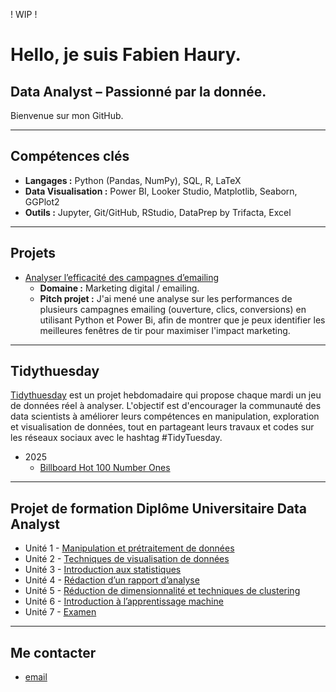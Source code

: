 ! WIP !

# Hello, je suis Fabien Haury.
## Data Analyst – Passionné par la donnée.

Bienvenue sur mon GitHub. 

---

##  Compétences clés

- **Langages :** Python (Pandas, NumPy), SQL, R, LaTeX
- **Data Visualisation :** Power BI, Looker Studio, Matplotlib, Seaborn, GGPlot2  
- **Outils :** Jupyter, Git/GitHub, RStudio, DataPrep by Trifacta, Excel

---

## Projets

- [Analyser l’efficacité des campagnes d’emailing](https://github.com/FabienHaury/Analyser-l-efficacite-des-campagnes-d-emailing)
  - **Domaine :** Marketing digital / emailing.
  - **Pitch projet :**
      J'ai mené une analyse sur les performances de plusieurs campagnes emailing (ouverture, clics, conversions) en utilisant Python et Power Bi, afin de montrer que je peux identifier les meilleures fenêtres de tir pour maximiser l'impact marketing.

---

## Tidythuesday
[Tidythuesday](https://github.com/rfordatascience/tidytuesday) est un projet hebdomadaire qui propose chaque mardi un jeu de données réel à analyser. L'objectif est d'encourager la communauté des data scientists à améliorer leurs compétences en manipulation, exploration et visualisation de données, tout en partageant leurs travaux et codes sur les réseaux sociaux avec le hashtag #TidyTuesday.

- 2025
  -	[Billboard Hot 100 Number Ones](https://github.com/FabienHaury/TidyTuesday/tree/main/2025/Billboard%20Hot%20100%20Number%20Ones/Plots)

---

## Projet de formation Diplôme Universitaire Data Analyst

- Unité 1 - [Manipulation et prétraitement de données](https://github.com/FabienHaury/DU-Unit-1-Manipulation-et-pr-traitement-de-donnes/tree/main)
- Unité 2 - [Techniques de visualisation de données](https://github.com/FabienHaury/DU-Unit2-Techniques-de-visualisation-de-donnees)
- Unité 3 - [Introduction aux statistiques](https://github.com/FabienHaury/DU-Unit3-Introduction-aux-statistiques)
- Unité 4 - [Rédaction d’un rapport d’analyse](https://github.com/FabienHaury/DU-Unit4-Redaction-d-un-rapport-d-analyse)
- Unité 5 - [Réduction de dimensionnalité et techniques de clustering](https://github.com/FabienHaury/DU-Unit5-Reduction-de-dimensionnalite-et-techniques-de-clustering)
- Unité 6 - [Introduction à l’apprentissage machine](https://github.com/FabienHaury/DU-Unit6-Introduction-a-l-apprentissage-machine)
- Unité 7 - [Examen](https://github.com/FabienHaury/DU-Examen)

---

## Me contacter
- [email](mailto:67912775+FabienHaury@users.noreply.github.com)


<!---
FabienHaury/FabienHaury is a ✨ special ✨ repository because its `README.md` (this file) appears on your GitHub profile.
You can click the Preview link to take a look at your changes.
--->
